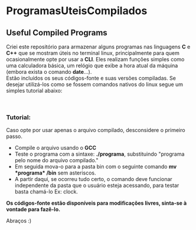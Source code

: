 # ProgramasUteisCompilados
## Useful Compiled Programs

<p>Criei este repositório para armazenar alguns programas nas linguagens <b>C</b> e <b>C++</b> que se mostram úteis no terminal linux,
  principalmente para quem ocasionalmente opte por usar a <b title="Command line Interface">CLI</b>. Eles realizam funções simples como uma calculadora básica, um relógio que exibe a hora atual da máquina (embora exista o comando <b title="Comando que exibe a data atual da máquina">date</b>...).<br>
  Estão incluídos os seus códigos-fonte e suas versões compiladas. Se desejar utilizá-los como se fossem comandos nativos do linux segue um simples tutorial abaixo:</p>
  <br>
  <h3>Tutorial:</h3>
  <span>Caso opte por usar apenas o arquivo compilado, desconsidere o primeiro passo.</span>
  <ul>
  <li>Compile o arquivo usando o <b title="GNU Compiler Colection">GCC</b></li>
  <li>Teste o programa com a sintaxe: <b>./programa</b>, substituindo "programa pelo nome do arquivo compilado."</li>
  <li>Em seguida mova-o para a pasta bin com o seguinte comando <b>mv *programa* /bin</b> sem asteriscos.</li>
  <li>A partir daqui, se ocorreu tudo certo, o comando deve funcionar independente da pasta que o usuário esteja acessando, para testar
    basta chamá-lo Ex: clock.</li>
  </ul>
  
  <b>Os códigos-fonte estão disponíveis para modificações livres, sinta-se à vontade para fazê-lo.</b>
  
  Abraços :)
